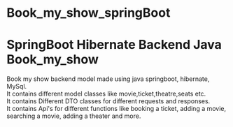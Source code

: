 # Book_my_show_springBoot
# SpringBoot Hibernate Backend Java Book_my_show

Book my show backend model made using java springboot, hibernate, MySql. <br/>
It contains different model classes like movie,ticket,theatre,seats etc.<br />
It contains Different DTO classes for different requests and responses.<br />
It contains Api's for different functions like booking a ticket, adding a movie, searching a movie, adding a theater and more.
